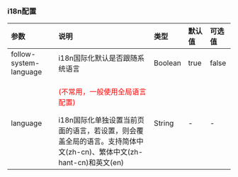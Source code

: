 ### i18n配置 <Badge text="1.6.5"/>

| 参数                   | 说明                                                         | 类型    | 默认值 | 可选值 |
| :--------------------- | :----------------------------------------------------------- | :------ | :----- | :----- |
| follow-system-language <Badge text="2.4.1起废弃" type="error"/> | i18n国际化默认是否跟随系统语言                               | Boolean | true   | false  |
| language <Badge text="2.4.1起废弃" type="error"/>               | <p style="color:red;">(不常用，一般使用全局语言配置)</p>i18n国际化单独设置当前页面的语言，若设置，则会覆盖全局的语言。支持简体中文(zh-cn)、繁体中文(zh-hant-cn)和英文(en) | String  | -      | -      |